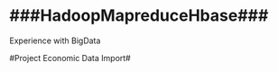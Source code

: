 ###HadoopMapreduceHbase###
====================

Experience with BigData

#Project Economic Data Import#
